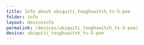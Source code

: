 ```yaml
---
title: Info about ubiquiti_toughswitch_ts-5-poe
folder: info
layout: deviceinfo
permalink: /devices/ubiquiti_toughswitch_ts-5-poe/
device: ubiquiti_toughswitch_ts-5-poe
---
```

